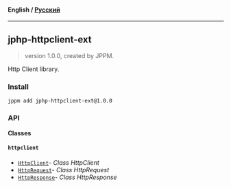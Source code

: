 #### **English** / [Русский](README.ru.md)

---

## jphp-httpclient-ext
> version 1.0.0, created by JPPM.

Http Client library.

### Install
```
jppm add jphp-httpclient-ext@1.0.0
```

### API
**Classes**

#### `httpclient`

- [`HttpClient`](https://github.com/jphp-compiler/jphp/blob/master/exts/jphp-httpclient-ext/api-docs/classes/httpclient/HttpClient.md)- _Class HttpClient_
- [`HttpRequest`](https://github.com/jphp-compiler/jphp/blob/master/exts/jphp-httpclient-ext/api-docs/classes/httpclient/HttpRequest.md)- _Class HttpRequest_
- [`HttpResponse`](https://github.com/jphp-compiler/jphp/blob/master/exts/jphp-httpclient-ext/api-docs/classes/httpclient/HttpResponse.md)- _Class HttpResponse_